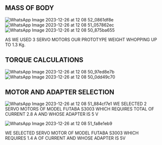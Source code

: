 ## MASS OF BODY
![WhatsApp Image 2023-12-26 at 12 08 52_0861df8e](https://github.com/Q-Division-2023-2024-Odd/Repo-8/assets/146407798/fd39ec13-ea86-45db-85bb-09a880c8269f)
![WhatsApp Image 2023-12-26 at 12 08 51_057862ec](https://github.com/Q-Division-2023-2024-Odd/Repo-8/assets/146407798/27732f89-5f98-46a3-853d-8cdb65d144bb)
![WhatsApp Image 2023-12-26 at 12 08 50_875ba655](https://github.com/Q-Division-2023-2024-Odd/Repo-8/assets/146407798/0c66edad-5cea-4d50-89ce-7b665dbc8649)

AS WE USED 3 SERVO MOTORS OUR PROTOTYPE WEIGHT WHOPPING UP TO 1.3 Kg.
## TORQUE CALCULATIONS
![WhatsApp Image 2023-12-26 at 12 08 50_97ed8e7b](https://github.com/Q-Division-2023-2024-Odd/Repo-8/assets/146407798/bd3593c8-9814-4608-bb32-a75d5f2fd047)
![WhatsApp Image 2023-12-26 at 12 08 50_0dd49c70](https://github.com/Q-Division-2023-2024-Odd/Repo-8/assets/146407798/5f28b431-59ee-4402-b8bd-8b1630b9ec4a)
## MOTOR AND ADAPTER SELECTION
![WhatsApp Image 2023-12-26 at 12 08 51_884cf7e1](https://github.com/Q-Division-2023-2024-Odd/Repo-8/assets/146407798/5e281b6e-fa4e-4405-a944-3d9374d1f7a8)
WE SELECTED 2 SERVO MOTORS OF MODEL FUTABA S3003 WHICH REQUIRES TOTAL  OF CURRENT 2.8 A AND  WHOSE ADAPTER IS 5 V

![WhatsApp Image 2023-12-26 at 12 08 51_fa8e1eb9](https://github.com/Q-Division-2023-2024-Odd/Repo-8/assets/146407798/95414ae9-563e-4847-bb07-151b5160e43c)

WE SELECTED SERVO MOTOR OF MODEL FUTABA S3003 WHICH REQUIRES 1.4 A OF CURRENT AND  WHOSE ADAPTER IS 5V
